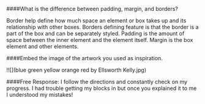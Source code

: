 ####What is the difference between padding, margin, and borders?

Border help define how much space an element or box takes up and its relationship with other boxes. Borders defining feature is that the border is a part of the box and can be separately styled.  Padding is the amount of space between the inner element and the element itself. Margin is the box element and other elements.

####Embed the image of the artwork you used as inspiration.

!![](blue green yellow orange red by Ellsworth Kelly.jpg)

####Free Response:
I follow the directions and constantly check on my progress. I had trouble getting my blocks in but once you explained it to me I understood my mistakes!
